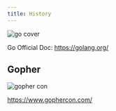 ```yaml
---
title: History
---
```


<Img src='https://cosmos-x.oss-cn-hangzhou.aliyuncs.com/go-gopher.png' alt='go cover'/>

Go Official Doc: https://golang.org/

## Gopher

<Img w="650" src='https://cosmos-x.oss-cn-hangzhou.aliyuncs.com/seW0sY.jpg' alt='gopher con'/>

https://www.gophercon.com/
